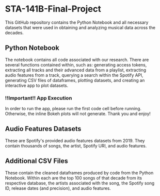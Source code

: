 # STA-141B-Final-Project
This GitHub repository contains the Python Notebook and all necessary datasets that were used in obtaining and analyzing musical data across the decades. 
## Python Notebook 
The notebook contains all code associated with our research. There are several functions contained within, such as: generating access tokens, extracting all tracks and their advanced data from a playlist, extracting audio features from a track, querying a search within the Spotify API, generating CSV files of dataframes, plotting datasets, and creating an interactive app to plot datasets. 
### !!Important!! App Execution 
In order to run the app, please run the first code cell before running. Otherwise, the inline Bokeh plots will not generate. Thank you and enjoy! 
## Audio Features Datasets 
These are Spotify's provided audio features datasets from 2019. They contain thousands of songs, the artist, Spotify URI, and audio features. 
## Additional CSV Files 
These contain the cleaned dataframes produced by code from the Python Notebook. Within each are the top 100 songs of that decade from its respective database, the artists associated with the song, the Spotify song ID, release dates (and precision), and audio features. 
